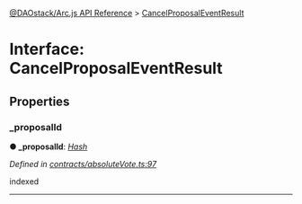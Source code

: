 [@DAOstack/Arc.js API Reference](../README.md) > [CancelProposalEventResult](../interfaces/cancelproposaleventresult.md)



# Interface: CancelProposalEventResult


## Properties
<a id="_proposalid"></a>

###  _proposalId

**●  _proposalId**:  *[Hash](../#hash)* 

*Defined in [contracts/absoluteVote.ts:97](https://github.com/daostack/arc.js/blob/0fff6d4/lib/contracts/absoluteVote.ts#L97)*



indexed




___


